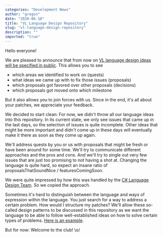 ```yaml
---
categories: "Development News"
author: "gregsn"
date: "2020-06-18"
title: "VL Language Design Repository"
slug: "vl-language-design-repository"
description: ""
imported: "true"
---
```



Hello everyone!

We are pleased to announce that from now on [VL language design ideas will be specified in public](https://github.com/vvvv/VL-Language). 
This allows you to see
* which areas we identified to work on (quests)
* what ideas we came up with to fix those issues (proposals)
* which proposals got favored over other proposals (decisions)
* which proposals got moved onto which milestone

But it also allows you to join forces with us. Since in the end, it's all about your patches, we appreciate your feedback. 

We decided to start clean: For now, we didn't throw all our language ideas into this repository. In its current state, we only see issues that came up in the last days, so the selection of issues is quite incomplete. Other ideas that might be more important and didn't come up in these days will eventually make it there as soon as they come up again.

We'll address quests by you or us with proposals that might be fresh or have been around for some time. We'll try to communicate different approaches and the pros and cons. And we'll try to single out very few issues that are just too promising to not having a shot at. Changing the language is quite hard, so expect an insane ratio of proposalsThatSoundNice / featuresComingSoon.

We were quite impressed by how this was handled by the [C# Language Design Team](https://github.com/dotnet/csharplang). So we copied the approach.

Sometimes it's hard to distinguish between the language and ways of expression within the language. You just search for a way to address a certain problem. How would I structure my patches? We'll allow these so-called design patterns to be discussed in this repository as we want the language to be able to follow well-established ideas on how to solve certain types of problems. [Here is an example](https://github.com/vvvv/VL-Language/issues/10).

But for now: Welcome to the club! \o/